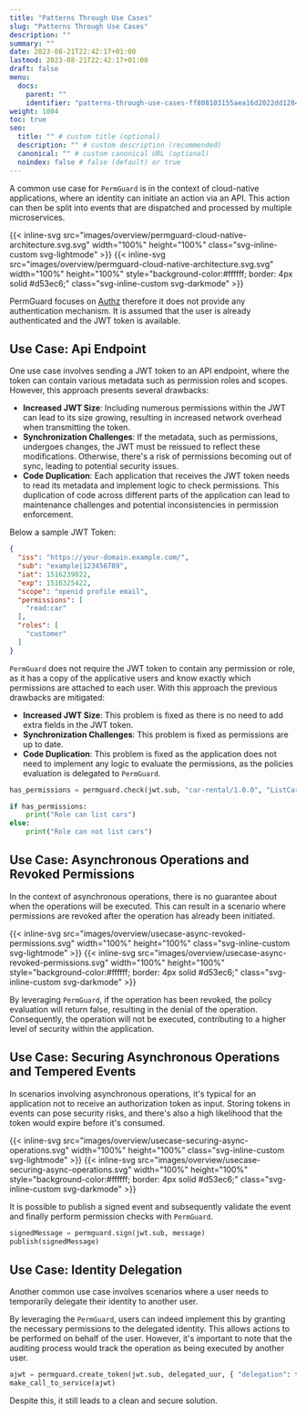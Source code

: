 ```yaml
---
title: "Patterns Through Use Cases"
slug: "Patterns Through Use Cases"
description: ""
summary: ""
date: 2023-08-21T22:42:17+01:00
lastmod: 2023-08-21T22:42:17+01:00
draft: false
menu:
  docs:
    parent: ""
    identifier: "patterns-through-use-cases-ff808103155aea16d2022dd1284416bf"
weight: 1004
toc: true
seo:
  title: "" # custom title (optional)
  description: "" # custom description (recommended)
  canonical: "" # custom canonical URL (optional)
  noindex: false # false (default) or true
---
```


A common use case for `PermGuard` is in the context of cloud-native applications, where an identity can initiate an action via an API. This action can then be split into events that are dispatched and processed by multiple microservices.

{{< inline-svg src="images/overview/permguard-cloud-native-architecture.svg.svg" width="100%" height="100%" class="svg-inline-custom svg-lightmode" >}}
{{< inline-svg src="images/overview/permguard-cloud-native-architecture.svg.svg" width="100%" height="100%" style="background-color:#ffffff; border: 4px solid #d53ec6;"  class="svg-inline-custom svg-darkmode" >}}

PermGuard focuses on [Authz](/docs/concepts/authn-authz/authn-vs-authz/) therefore it does not provide any authentication mechanism. It is assumed that the user is already authenticated and the JWT token is available.

## Use Case: Api Endpoint

One use case involves sending a JWT token to an API endpoint, where the token can contain various metadata such as permission roles and scopes. However, this approach presents several drawbacks:

- **Increased JWT Size**: Including numerous permissions within the JWT can lead to its size growing, resulting in increased network overhead when transmitting the token.
- **Synchronization Challenges**: If the metadata, such as permissions, undergoes changes, the JWT must be reissued to reflect these modifications. Otherwise, there's a risk of permissions becoming out of sync, leading to potential security issues.
- **Code Duplication**: Each application that receives the JWT token needs to read its metadata and implement logic to check permissions. This duplication of code across different parts of the application can lead to maintenance challenges and potential inconsistencies in permission enforcement.

Below a sample JWT Token:

```json
{
  "iss": "https://your-domain.example.com/",
  "sub": "example|123456789",
  "iat": 1516239022,
  "exp": 1516325422,
  "scope": "openid profile email",
  "permissions": [
    "read:car"
  ],
  "roles": [
    "customer"
  ]
}
```

`PermGuard` does not require the JWT token to contain any permission or role, as it has a copy of the applicative users and know exactly which permissions are attached to each user.
With this approach the previous drawbacks are mitigated:

- **Increased JWT Size**: This problem is fixed as there is no need to add extra fields in the JWT token.
- **Synchronization Challenges**: This problem is fixed as permissions are up to date.
- **Code Duplication**: This problem is fixed as the application does not need to implement any logic to evaluate the permissions, as the policies evaluation is delegated to `PermGuard`.

```python
has_permissions = permguard.check(jwt.sub, "car-rental/1.0.0", "ListCars", "car")

if has_permissions:
    print("Role can list cars")
else:
    print("Role can not list cars")
```

## Use Case: Asynchronous Operations and Revoked Permissions

In the context of asynchronous operations, there is no guarantee about when the operations will be executed. This can result in a scenario where permissions are revoked after the operation has already been initiated.

{{< inline-svg src="images/overview/usecase-async-revoked-permissions.svg" width="100%" height="100%" class="svg-inline-custom svg-lightmode" >}}
{{< inline-svg src="images/overview/usecase-async-revoked-permissions.svg" width="100%" height="100%" style="background-color:#ffffff; border: 4px solid #d53ec6;"  class="svg-inline-custom svg-darkmode" >}}

By leveraging `PermGuard`, if the operation has been revoked, the policy evaluation will return false, resulting in the denial of the operation. Consequently, the operation will not be executed, contributing to a higher level of security within the application.

## Use Case: Securing Asynchronous Operations and Tempered Events

In scenarios involving asynchronous operations, it's typical for an application not to receive an authorization token as input.
Storing tokens in events can pose security risks, and there's also a high likelihood that the token would expire before it's consumed.

{{< inline-svg src="images/overview/usecase-securing-async-operations.svg" width="100%" height="100%" class="svg-inline-custom svg-lightmode" >}}
{{< inline-svg src="images/overview/usecase-securing-async-operations.svg" width="100%" height="100%" style="background-color:#ffffff; border: 4px solid #d53ec6;"  class="svg-inline-custom svg-darkmode" >}}

It is possible to publish a signed event and subsequently validate the event and finally perform permission checks with `PermGuard`.

```python
signedMessage = permguard.sign(jwt.sub, message)
publish(signedMessage)
```

## Use Case: Identity Delegation

Another common use case involves scenarios where a user needs to temporarily delegate their identity to another user.

By leveraging the `PermGuard`, users can indeed implement this by granting the necessary permissions to the delegated identity.
This allows actions to be performed on behalf of the user. However, it's important to note that the auditing process would track the operation as being executed by another user.

```python
ajwt = permguard.create_token(jwt.sub, delegated_uur, { "delegation": true })
make_call_to_service(ajwt)
```

Despite this, it still leads to a clean and secure solution.
